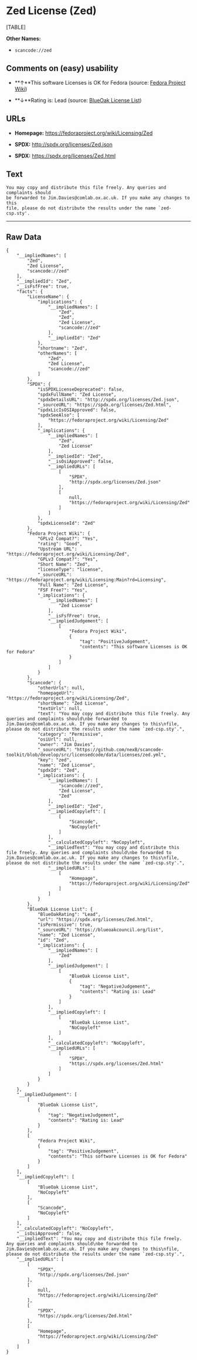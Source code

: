 Zed License (Zed)
=================

[TABLE]

**Other Names:**

-   `scancode://zed`

Comments on (easy) usability
----------------------------

-   **↑**This software Licenses is OK for Fedora (source: [Fedora
    Project
    Wiki](https://fedoraproject.org/wiki/Licensing:Main?rd=Licensing "Fedora Project Wiki"))

-   **↓**Rating is: Lead (source: [BlueOak License
    List](https://blueoakcouncil.org/list "BlueOak License List"))

URLs
----

-   **Homepage:** https://fedoraproject.org/wiki/Licensing/Zed

-   **SPDX:** http://spdx.org/licenses/Zed.json

-   **SPDX:** https://spdx.org/licenses/Zed.html

Text
----

    You may copy and distribute this file freely. Any queries and complaints should
    be forwarded to Jim.Davies@comlab.ox.ac.uk. If you make any changes to this
    file, please do not distribute the results under the name `zed-csp.sty'.

------------------------------------------------------------------------

Raw Data
--------

    {
        "__impliedNames": [
            "Zed",
            "Zed License",
            "scancode://zed"
        ],
        "__impliedId": "Zed",
        "__isFsfFree": true,
        "facts": {
            "LicenseName": {
                "implications": {
                    "__impliedNames": [
                        "Zed",
                        "Zed",
                        "Zed License",
                        "scancode://zed"
                    ],
                    "__impliedId": "Zed"
                },
                "shortname": "Zed",
                "otherNames": [
                    "Zed",
                    "Zed License",
                    "scancode://zed"
                ]
            },
            "SPDX": {
                "isSPDXLicenseDeprecated": false,
                "spdxFullName": "Zed License",
                "spdxDetailsURL": "http://spdx.org/licenses/Zed.json",
                "_sourceURL": "https://spdx.org/licenses/Zed.html",
                "spdxLicIsOSIApproved": false,
                "spdxSeeAlso": [
                    "https://fedoraproject.org/wiki/Licensing/Zed"
                ],
                "_implications": {
                    "__impliedNames": [
                        "Zed",
                        "Zed License"
                    ],
                    "__impliedId": "Zed",
                    "__isOsiApproved": false,
                    "__impliedURLs": [
                        [
                            "SPDX",
                            "http://spdx.org/licenses/Zed.json"
                        ],
                        [
                            null,
                            "https://fedoraproject.org/wiki/Licensing/Zed"
                        ]
                    ]
                },
                "spdxLicenseId": "Zed"
            },
            "Fedora Project Wiki": {
                "GPLv2 Compat?": "Yes",
                "rating": "Good",
                "Upstream URL": "https://fedoraproject.org/wiki/Licensing/Zed",
                "GPLv3 Compat?": "Yes",
                "Short Name": "Zed",
                "licenseType": "license",
                "_sourceURL": "https://fedoraproject.org/wiki/Licensing:Main?rd=Licensing",
                "Full Name": "Zed License",
                "FSF Free?": "Yes",
                "_implications": {
                    "__impliedNames": [
                        "Zed License"
                    ],
                    "__isFsfFree": true,
                    "__impliedJudgement": [
                        [
                            "Fedora Project Wiki",
                            {
                                "tag": "PositiveJudgement",
                                "contents": "This software Licenses is OK for Fedora"
                            }
                        ]
                    ]
                }
            },
            "Scancode": {
                "otherUrls": null,
                "homepageUrl": "https://fedoraproject.org/wiki/Licensing/Zed",
                "shortName": "Zed License",
                "textUrls": null,
                "text": "You may copy and distribute this file freely. Any queries and complaints should\nbe forwarded to Jim.Davies@comlab.ox.ac.uk. If you make any changes to this\nfile, please do not distribute the results under the name `zed-csp.sty'.",
                "category": "Permissive",
                "osiUrl": null,
                "owner": "Jim Davies",
                "_sourceURL": "https://github.com/nexB/scancode-toolkit/blob/develop/src/licensedcode/data/licenses/zed.yml",
                "key": "zed",
                "name": "Zed License",
                "spdxId": "Zed",
                "_implications": {
                    "__impliedNames": [
                        "scancode://zed",
                        "Zed License",
                        "Zed"
                    ],
                    "__impliedId": "Zed",
                    "__impliedCopyleft": [
                        [
                            "Scancode",
                            "NoCopyleft"
                        ]
                    ],
                    "__calculatedCopyleft": "NoCopyleft",
                    "__impliedText": "You may copy and distribute this file freely. Any queries and complaints should\nbe forwarded to Jim.Davies@comlab.ox.ac.uk. If you make any changes to this\nfile, please do not distribute the results under the name `zed-csp.sty'.",
                    "__impliedURLs": [
                        [
                            "Homepage",
                            "https://fedoraproject.org/wiki/Licensing/Zed"
                        ]
                    ]
                }
            },
            "BlueOak License List": {
                "BlueOakRating": "Lead",
                "url": "https://spdx.org/licenses/Zed.html",
                "isPermissive": true,
                "_sourceURL": "https://blueoakcouncil.org/list",
                "name": "Zed License",
                "id": "Zed",
                "_implications": {
                    "__impliedNames": [
                        "Zed"
                    ],
                    "__impliedJudgement": [
                        [
                            "BlueOak License List",
                            {
                                "tag": "NegativeJudgement",
                                "contents": "Rating is: Lead"
                            }
                        ]
                    ],
                    "__impliedCopyleft": [
                        [
                            "BlueOak License List",
                            "NoCopyleft"
                        ]
                    ],
                    "__calculatedCopyleft": "NoCopyleft",
                    "__impliedURLs": [
                        [
                            "SPDX",
                            "https://spdx.org/licenses/Zed.html"
                        ]
                    ]
                }
            }
        },
        "__impliedJudgement": [
            [
                "BlueOak License List",
                {
                    "tag": "NegativeJudgement",
                    "contents": "Rating is: Lead"
                }
            ],
            [
                "Fedora Project Wiki",
                {
                    "tag": "PositiveJudgement",
                    "contents": "This software Licenses is OK for Fedora"
                }
            ]
        ],
        "__impliedCopyleft": [
            [
                "BlueOak License List",
                "NoCopyleft"
            ],
            [
                "Scancode",
                "NoCopyleft"
            ]
        ],
        "__calculatedCopyleft": "NoCopyleft",
        "__isOsiApproved": false,
        "__impliedText": "You may copy and distribute this file freely. Any queries and complaints should\nbe forwarded to Jim.Davies@comlab.ox.ac.uk. If you make any changes to this\nfile, please do not distribute the results under the name `zed-csp.sty'.",
        "__impliedURLs": [
            [
                "SPDX",
                "http://spdx.org/licenses/Zed.json"
            ],
            [
                null,
                "https://fedoraproject.org/wiki/Licensing/Zed"
            ],
            [
                "SPDX",
                "https://spdx.org/licenses/Zed.html"
            ],
            [
                "Homepage",
                "https://fedoraproject.org/wiki/Licensing/Zed"
            ]
        ]
    }